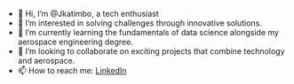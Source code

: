 - 👋 Hi, I’m @Jkatimbo, a tech enthusiast
- 👀 I’m interested in solving challenges through innovative solutions.
- 🌱 I’m currently learning the fundamentals of data science alongside my aerospace engineering degree.
- 💞️ I’m looking to collaborate on exciting projects that combine technology and aerospace.
- 📫 How to reach me: [LinkedIn](https://www.linkedin.com/in/joseph-katimbo-s-2a00961b2?utm_source=share&utm_campaign=share_via&utm_content=profile&utm_medium=ios_app)

<!---
Jkatimbo/Jkatimbo is a ✨ special ✨ repository because its `README.md` (this file) appears on your GitHub profile.
You can click the Preview link to take a look at your changes.
--->
